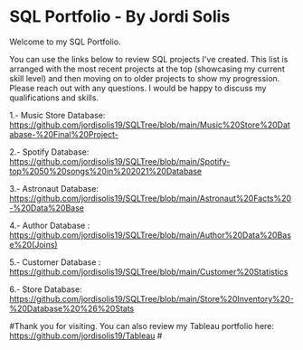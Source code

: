 # SQL Portfolio - By Jordi Solis

Welcome to my SQL Portfolio.

You can use the links below to review SQL projects I've created. This list is arranged with the most recent projects at the top (showcasing my current skill level) and then moving on to older projects to show my progression. Please reach out with any questions. I would be happy to discuss my qualifications and skills.

1.- Music Store Database: https://github.com/jordisolis19/SQLTree/blob/main/Music%20Store%20Database-%20Final%20Project-

2.- Spotify Database: https://github.com/jordisolis19/SQLTree/blob/main/Spotify-top%2050%20songs%20in%202021%20Database

3.- Astronaut Database: https://github.com/jordisolis19/SQLTree/blob/main/Astronaut%20Facts%20-%20Data%20Base

4.-  Author Database : https://github.com/jordisolis19/SQLTree/blob/main/Author%20Data%20Base%20(Joins)

5.- Customer Database : https://github.com/jordisolis19/SQLTree/blob/main/Customer%20Statistics

6.-  Store Database: https://github.com/jordisolis19/SQLTree/blob/main/Store%20Inventory%20-%20Database%20%26%20Stats

#Thank you for visiting. You can also review my Tableau portfolio here: https://github.com/jordisolis19/Tableau #
